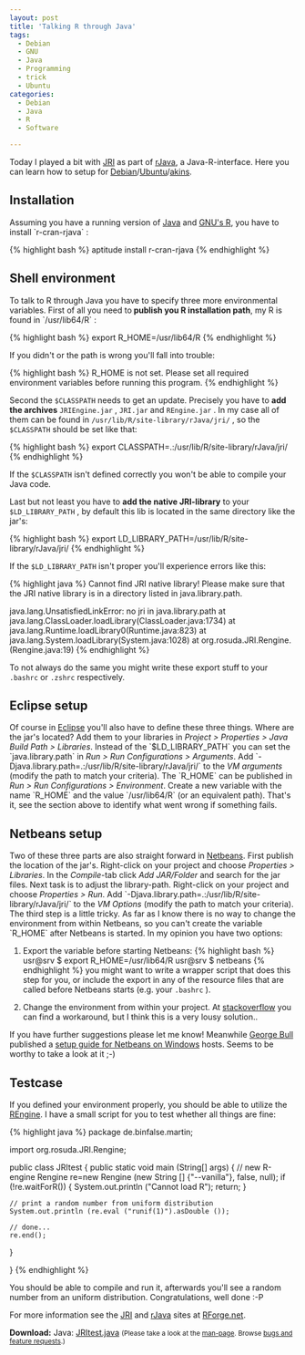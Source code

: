```yaml
---
layout: post
title: 'Talking R through Java'
tags:
  - Debian
  - GNU
  - Java
  - Programming
  - trick
  - Ubuntu
categories:
  - Debian
  - Java
  - R
  - Software

---
```


Today I played a bit with <a href="http://rosuda.org/JRI/">JRI</a> as part of <a href="http://www.rforge.net/rJava/">rJava</a>, a Java-R-interface. Here you can learn how to setup for <a href="http://www.debian.org/">Debian</a>/<a href="http://www.ubuntu.com/">Ubuntu</a>/<a href="http://www.aptosid.com/">akins</a>.


<h2>Installation</h2>
Assuming you have a running version of <a href="http://java.com/">Java</a> and <a href="http://www.r-project.org/">GNU's R</a>, you have to install  `r-cran-rjava` :



{% highlight bash %}
aptitude install r-cran-rjava
{% endhighlight %}



<h2>Shell environment</h2>
To talk to R through Java you have to specify three more environmental variables. First of all you need to<strong> publish you R installation path</strong>, my R is found in  `/usr/lib64/R` :



{% highlight bash %}
export R_HOME=/usr/lib64/R
{% endhighlight %}



If you didn't or the path is wrong you'll fall into trouble:



{% highlight bash %}
R_HOME is not set. Please set all required environment variables before running this program.
{% endhighlight %}



Second the  `$CLASSPATH`  needs to get an update. Precisely you have to <strong>add the archives</strong>  `JRIEngine.jar` ,  `JRI.jar`  and  `REngine.jar` . In my case all of them can be found in  `/usr/lib/R/site-library/rJava/jri/` , so the  `$CLASSPATH`  should be set like that:



{% highlight bash %}
export CLASSPATH=.:/usr/lib/R/site-library/rJava/jri/
{% endhighlight %}



If the  `$CLASSPATH`  isn't defined correctly you won't be able to compile your Java code.

Last but not least you have to <strong>add the native JRI-library</strong> to your  `$LD_LIBRARY_PATH` , by default this lib is located in the same directory like the jar's:



{% highlight bash %}
export LD_LIBRARY_PATH=/usr/lib/R/site-library/rJava/jri/
{% endhighlight %}



If the  `$LD_LIBRARY_PATH`  isn't proper you'll experience errors like this:



{% highlight java %}
Cannot find JRI native library!
Please make sure that the JRI native library is in a directory listed in java.library.path.

java.lang.UnsatisfiedLinkError: no jri in java.library.path
        at java.lang.ClassLoader.loadLibrary(ClassLoader.java:1734)
        at java.lang.Runtime.loadLibrary0(Runtime.java:823)
        at java.lang.System.loadLibrary(System.java:1028)
        at org.rosuda.JRI.Rengine.<clinit>(Rengine.java:19)
{% endhighlight %}



To not always do the same you might write these export stuff to your  `.bashrc`  or  `.zshrc`  respectively.

<h2>Eclipse setup</h2>
Of course in <a href="http://www.eclipse.org/">Eclipse</a> you'll also have to define these three things.
Where are the jar's located? Add them to your libraries in <em>Project > Properties > Java Build Path > Libraries</em>.
Instead of the  `$LD_LIBRARY_PATH`  you can set the  `java.library.path`  in <em>Run > Run Configurations > Arguments</em>. Add  `-Djava.library.path=.:/usr/lib/R/site-library/rJava/jri/`  to the <em>VM arguments</em> (modify the path to match your criteria).
The  `R_HOME`  can be published in <em>Run > Run Configurations > Environment</em>. Create a new variable with the name  `R_HOME`  and the value  `/usr/lib64/R`  (or an equivalent path).
That's it, see the section above to identify what went wrong if something fails.

<h2>Netbeans setup</h2>
Two of these three parts are also straight forward in <a href="http://netbeans.org/">Netbeans</a>.
First publish the location of the jar's. Right-click on your project and choose <em>Properties > Libraries</em>. In the <em>Compile</em>-tab click <em>Add JAR/Folder</em> and search for the jar files.
Next task is to adjust the library-path. Right-click on your project and choose <em>Properties > Run</em>. Add  `-Djava.library.path=.:/usr/lib/R/site-library/rJava/jri/`  to the <em>VM Options</em> (modify the path to match your criteria).
The third step is a little tricky. As far as I know there is no way to change the environment from within Netbeans, so you can't create the variable  `R_HOME`  after Netbeans is started. In my opinion you have two options:

1. Export the variable before starting Netbeans:
   {% highlight bash %}
   usr@srv $ export R_HOME=/usr/lib64/R
   usr@srv $ netbeans
   {% endhighlight %}
   you might want to write a wrapper script that does this step for you, or include the export in any of the resource files that are called before Netbeans starts (e.g. your  `.bashrc` ).

2. Change the environment from within your project. At <a href="http://stackoverflow.com/questions/318239/how-do-i-set-environment-variables-from-java">stackoverflow</a> you can find a workaround, but I think this is a very lousy solution..

If you have further suggestions please let me know!
Meanwhile <a href="http://sharpstatistics.co.uk/">George Bull</a> published a <a href="http://sharpstatistics.co.uk/r/using-jri-to-connect-java-to-r/">setup guide for Netbeans on Windows</a> hosts. Seems to be worthy to take a look at it ;-)

<h2>Testcase</h2>
If you defined your environment properly, you should be able to utilize the <a href="http://www.rforge.net/org/docs/org/rosuda/JRI/Rengine.html">REngine</a>. I have a small script for you to test whether all things are fine:

{% highlight java %}
package de.binfalse.martin;

import org.rosuda.JRI.Rengine;

public class JRItest
{
  public static void main (String[] args)
  {
    // new R-engine
    Rengine re=new Rengine (new String [] {"--vanilla"}, false, null);
    if (!re.waitForR())
    {
      System.out.println ("Cannot load R");
      return;
    }

    // print a random number from uniform distribution
    System.out.println (re.eval ("runif(1)").asDouble ());

    // done...
    re.end();
  }

}
{% endhighlight %}

You should be able to compile and run it, afterwards you'll see a random number from an uniform distribution. Congratulations, well done :-P

For more information see the <a href="http://www.rforge.net/JRI/">JRI</a> and <a href="http://www.rforge.net/rJava/">rJava</a> sites at <a href="http://www.rforge.net/">RForge.net</a>.

<div class="download"><strong>Download:</strong>
Java: <a href='/wp-content/uploads/pipapo/java/JRItest.java'>JRItest.java</a>
<small>(Please take a look at the <a href="/man-page/">man-page</a>. Browse <a href="https://bt.binfalse.de/">bugs and feature requests</a>.)</small>
</div>
